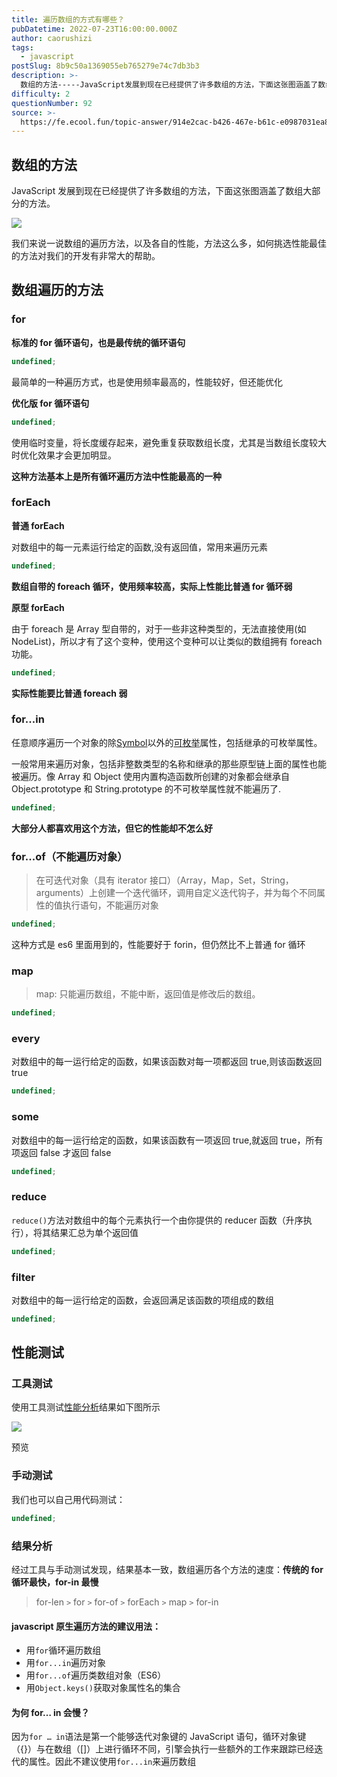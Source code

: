 ```yaml
---
title: 遍历数组的方式有哪些？
pubDatetime: 2022-07-23T16:00:00.000Z
author: caorushizi
tags:
  - javascript
postSlug: 8b9c50a1369055eb765279e74c7db3b3
description: >-
  数组的方法-----JavaScript发展到现在已经提供了许多数组的方法，下面这张图涵盖了数组大部分的方法。![](https://p1-juejin.byteimg.com/tos-cn-i-k3
difficulty: 2
questionNumber: 92
source: >-
  https://fe.ecool.fun/topic-answer/914e2cac-b426-467e-b61c-e0987031ea84?orderBy=updateTime&order=desc&tagId=10
---
```


## 数组的方法

JavaScript 发展到现在已经提供了许多数组的方法，下面这张图涵盖了数组大部分的方法。

![](https://p1-juejin.byteimg.com/tos-cn-i-k3u1fbpfcp/2b98bb49a4fb49b6942f1397c18173df~tplv-k3u1fbpfcp-watermark.image?)

我们来说一说数组的遍历方法，以及各自的性能，方法这么多，如何挑选性能最佳的方法对我们的开发有非常大的帮助。

## 数组遍历的方法

### for

**标准的 for 循环语句，也是最传统的循环语句**

```typescript
undefined;
```

最简单的一种遍历方式，也是使用频率最高的，性能较好，但还能优化

**优化版 for 循环语句**

```typescript
undefined;
```

使用临时变量，将长度缓存起来，避免重复获取数组长度，尤其是当数组长度较大时优化效果才会更加明显。

**这种方法基本上是所有循环遍历方法中性能最高的一种**

### forEach

**普通 forEach**

对数组中的每一元素运行给定的函数,没有返回值，常用来遍历元素

```typescript
undefined;
```

**数组自带的 foreach 循环，使用频率较高，实际上性能比普通 for 循环弱**

**原型 forEach**

由于 foreach 是 Array 型自带的，对于一些非这种类型的，无法直接使用(如 NodeList)，所以才有了这个变种，使用这个变种可以让类似的数组拥有 foreach 功能。

```typescript
undefined;
```

**实际性能要比普通 foreach 弱**

### for...in

任意顺序遍历一个对象的除[Symbol](https://developer.mozilla.org/en-US/docs/Web/JavaScript/Reference/Global_Objects/Symbol)以外的[可枚举](https://developer.mozilla.org/zh-CN/docs/Web/JavaScript/Enumerability_and_ownership_of_properties)属性，包括继承的可枚举属性。

一般常用来遍历对象，包括非整数类型的名称和继承的那些原型链上面的属性也能被遍历。像 Array 和 Object 使用内置构造函数所创建的对象都会继承自 Object.prototype 和 String.prototype 的不可枚举属性就不能遍历了.

```typescript
undefined;
```

**大部分人都喜欢用这个方法，但它的性能却不怎么好**

### for...of（不能遍历对象）

> 在可迭代对象（具有 iterator 接口）（Array，Map，Set，String，arguments）上创建一个迭代循环，调用自定义迭代钩子，并为每个不同属性的值执行语句，不能遍历对象

```typescript
undefined;
```

这种方式是 es6 里面用到的，性能要好于 forin，但仍然比不上普通 for 循环

### map

> map: 只能遍历数组，不能中断，返回值是修改后的数组。

```typescript
undefined;
```

### every

对数组中的每一运行给定的函数，如果该函数对每一项都返回 true,则该函数返回 true

```typescript
undefined;
```

### some

对数组中的每一运行给定的函数，如果该函数有一项返回 true,就返回 true，所有项返回 false 才返回 false

```typescript
undefined;
```

### reduce

`reduce()`方法对数组中的每个元素执行一个由你提供的 reducer 函数（升序执行），将其结果汇总为单个返回值

```typescript
undefined;
```

### filter

对数组中的每一运行给定的函数，会返回满足该函数的项组成的数组

```typescript
undefined;
```

## 性能测试

### 工具测试

使用工具测试[性能分析](http://tools.jb51.net/aideddesign/js_bianli)结果如下图所示

![](https://p9-juejin.byteimg.com/tos-cn-i-k3u1fbpfcp/273410e5e9ed430784437146133327ba~tplv-k3u1fbpfcp-watermark.image?)

预览

### 手动测试

我们也可以自己用代码测试：

```typescript
undefined;
```

### 结果分析

经过工具与手动测试发现，结果基本一致，数组遍历各个方法的速度：**传统的 for 循环最快，for-in 最慢**

> for-len `>` for `>` for-of `>` forEach `>` map `>` for-in

#### javascript 原生遍历方法的建议用法：

- 用`for`循环遍历数组
- 用`for...in`遍历对象
- 用`for...of`遍历类数组对象（ES6）
- 用`Object.keys()`获取对象属性名的集合

#### 为何 for… in 会慢？

因为`for … in`语法是第一个能够迭代对象键的 JavaScript 语句，循环对象键（{}）与在数组（\[\]）上进行循环不同，引擎会执行一些额外的工作来跟踪已经迭代的属性。因此不建议使用`for...in`来遍历数组
